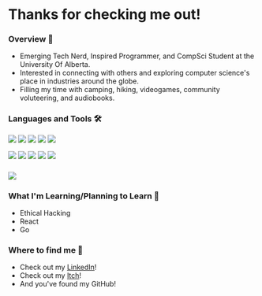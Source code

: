 # Thanks for checking me out!
### Overview 🎉
- Emerging Tech Nerd, Inspired Programmer, and CompSci Student at the University Of Alberta. 
- Interested in connecting with others and exploring computer science's place in industries around the globe. 
- Filling my time with camping, hiking, videogames, community voluteering, and audiobooks.
### Languages and Tools 🛠️
![](https://img.shields.io/badge/Code-Python-green) ![](https://img.shields.io/badge/Code-JavaScript-green) ![](https://img.shields.io/badge/Code-AppScript-green) ![](https://img.shields.io/badge/Code-C%23-green) ![](https://img.shields.io/badge/Code-HTML+CSS-green) 

![](https://img.shields.io/badge/Tool-PostgreSQL-orange) ![](https://img.shields.io/badge/Tool-Heroku-orange) ![](https://img.shields.io/badge/OS-Windows-lightgrey) ![](https://img.shields.io/badge/OS-Linux-lightgrey) ![](https://img.shields.io/badge/Editor-VisualStudio-ff69b4) 
### 
<a href="https://github.com/CoopGod/CoopGod">
  <img align="center" src="https://github-readme-stats.vercel.app/api/top-langs/?username=CoopGod&hide=java,html,tex&title_color=ffffff&text_color=c9cacc&icon_color=2bbc8a&bg_color=1d1f21&langs_count=3" />
</a>

### What I'm Learning/Planning to Learn 🍎
- Ethical Hacking
- React
- Go

### Where to find me 📮
- Check out my [LinkedIn](https://www.linkedin.com/in/cooper-goddard-743b76201)!
- Check out my [Itch](https://coopgod.itch.io/)!
- And you've found my GitHub!
